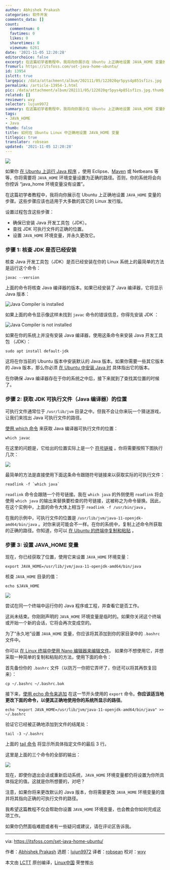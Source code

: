 ```yaml
---
author: Abhishek Prakash
categories: 软件开发
comments_data: []
count:
  commentnum: 0
  favtimes: 0
  likes: 0
  sharetimes: 0
  viewnum: 6261
date: '2021-11-05 12:20:28'
editorchoice: false
excerpt: 在这篇初学者教程中，我将向你展示在 Ubuntu 上正确地设置 JAVA_HOME 变量的步骤。
fromurl: https://itsfoss.com/set-java-home-ubuntu/
id: 13954
islctt: true
largepic: /data/attachment/album/202111/05/122020qr5pys4p851sf1zs.jpg
permalink: /article-13954-1.html
pic: /data/attachment/album/202111/05/122020qr5pys4p851sf1zs.jpg.thumb.jpg
related: []
reviewer: wxy
selector: lujun9972
summary: 在这篇初学者教程中，我将向你展示在 Ubuntu 上正确地设置 JAVA_HOME 变量的步骤。
tags:
- JAVA_HOME
- Java
thumb: false
title: 如何在 Ubuntu Linux 中正确地设置 JAVA_HOME 变量
titlepic: true
translator: robsean
updated: '2021-11-05 12:20:28'
---
```


![](/data/attachment/album/202111/05/122020qr5pys4p851sf1zs.jpg)


如果你 [在 Ubuntu 上运行 Java 程序](https://itsfoss.com/run-java-program-ubuntu/) ，使用 Eclipse、[Maven](https://maven.apache.org/) 或 Netbeans 等等，你将需要将 `JAVA_HOME` 环境变量设置为正确的路径。否则，你的系统将会向你控诉 “java\_home 环境变量没有设置”。


在这篇初学者教程中，我将向你展示在 Ubuntu 上正确地设置 `JAVA_HOME` 变量的步骤。这些步骤应该也适用于大多数的其它的 Linux 发行版。


设置过程包含这些步骤：


* 确保已安装 Java 开发工具包（JDK）。
* 查找 JDK 可执行文件的正确的位置。
* 设置 `JAVA_HOME` 环境变量，并永久更改它。


### 步骤 1: 核查 JDK 是否已经安装


核查 Java 开发工具包（JDK）是否已经安装在你的 Linux 系统上的最简单的方法是运行这个命令：



```
javac --version

```

上面的命令将核查 Java 编译器的版本。如果已经安装了 Java 编译器，它将显示 Java 版本：


![Java Compiler is installed](/data/attachment/album/202111/05/122030h1rrrrgu1e1iwwyu.png)


如果上面的命令显示像这样未找到 `javac` 命令的错误信息，你得先安装 JDK ：


![Java Compiler is not installed](/data/attachment/album/202111/05/122032eml7apli9zfh0sbh.png)


如果在你的系统上并没有安装 Java 编译器，使用这条命令来安装 Java 开发工具包 （JDK）：



```
sudo apt install default-jdk

```

这将在你当前的 Ubuntu 版本中安装默认的 Java 版本。如果你需要一些其它版本的 Java 版本，那么你必须 [在 Ubuntu 中安装 Java 时](https://itsfoss.com/install-java-ubuntu/) 具体指出它的版本。


在你确保 Java 编译器存在于你的系统之中后，接下来就到了查找其位置的时候了。


### 步骤 2: 获取 JDK 可执行文件（Java 编译器）的位置


可执行文件通常位于 `/usr/lib/jvm` 目录之中。但我不会让你来玩一个猜谜游戏，让我们来找出 Java 可执行文件的路径。


[使用 which 命令](https://linuxhandbook.com/which-command/) 来获取 Java 编译器可执行文件的位置：



```
which javac

```

在这里的问题是，它给出的位置实际上是一个 [符号链接](https://linuxhandbook.com/symbolic-link-linux/) 。你将需要按照下图执行几次：


![](/data/attachment/album/202111/05/122033acijqffqnqdz70j8.png)


最简单的方法是直接使用下面这条命令跟随符号链接来以获取实际的可执行文件：



```
readlink -f `which java`

```

`readlink` 命令会跟随一个符号链接。我在 `which java` 的外侧使用 `readlink` 将会使用 `which java` 的输出来替换要检查的符号链接，这被称之为命令替换。因此，在这个实例中，上面的命令大体上相当于 `readlink -f /usr/bin/java` 。


在我的示例中，可执行文件的位置是 `/usr/lib/jvm/java-11-openjdk-amd64/bin/java` 。对你来说可能会不一样。在你的系统中，复制上述命令所获取的正确的路径。你知道，你可以 [在 Ubuntu 的终端中复制和粘贴](https://itsfoss.com/copy-paste-linux-terminal/) 。


### 步骤 3: 设置 JAVA\_HOME 变量


现在，你已经获取了位置，使用它来设置 `JAVA_HOME` 环境变量：



```
export JAVA_HOME=/usr/lib/jvm/java-11-openjdk-amd64/bin/java

```

核查 `JAVA_HOME` 目录的值：



```
echo $JAVA_HOME

```

![](/data/attachment/album/202111/05/122035biq3fdoffdafzo6r.png)


尝试在同一个终端中运行你的 Java 程序或工程，并查看它是否工作。


这尚未结束。你刚刚声明的 `JAVA_HOME` 环境变量是临时的。如果你关闭这个终端或开始一个新的会话，它将会再次变成空的。


为了“永久地”设置 `JAVA_HOME` 变量，你应该将其添加到你的家目录中的 `.bashrc` 文件中。


你可以 [在 Linux 终端中使用 Nano 编辑器来编辑文件](https://itsfoss.com/nano-editor-guide/)。 如果你不想使用它，并想采取一种简单的复制和粘贴的方法，使用下面的命令：


首先备份你的 `.bashrc` 文件（以防万一你把它弄坏了，你还可以将其再恢复回来）：



```
cp ~/.bashrc ~/.bashrc.bak

```

接下来，[使用 echo 命令来追加](https://linuxhandbook.com/echo-command/) 在这一节开头使用的 `export` 命令。**你应该适当地更改下面的命令，以便其正确地使用你的系统所显示的路径**。



```
echo "export JAVA_HOME=/usr/lib/jvm/java-11-openjdk-amd64/bin/java" >> ~/.bashrc

```

验证它已经被正确地添加到文件的结尾处：



```
tail -3 ~/.bashrc

```

上面的 [tail 命令](https://linuxhandbook.com/tail-command/) 将显示所具体指定文件的最后 3 行。


这里是上面的三个命令的全部的输出：


![](/data/attachment/album/202111/05/122036bfook1kj4zkj6848.png)


现在，即使你退出会话或重新启动系统，`JAVA_HOME` 环境变量都仍将设置为你所具体指定的值。这就是你所想要的，对吧？


注意，如果你将来更改默认的 Java 版本，你将需要更改 `JAVA_HOME` 环境变量的值并将其指向正确的可执行文件的路径。


我希望这篇教程不仅会帮助你设置 `JAVA_HOME` 环境变量，也会教会你如何完成这项工作。


如果你仍然面临难题或者有一些疑问或建议，请在评论区告诉我。




---


via: <https://itsfoss.com/set-java-home-ubuntu/>


作者：[Abhishek Prakash](https://itsfoss.com/author/abhishek/) 选题：[lujun9972](https://github.com/lujun9972) 译者：[robsean](https://github.com/robsean) 校对：[wxy](https://github.com/wxy)


本文由 [LCTT](https://github.com/LCTT/TranslateProject) 原创编译，[Linux中国](https://linux.cn/) 荣誉推出